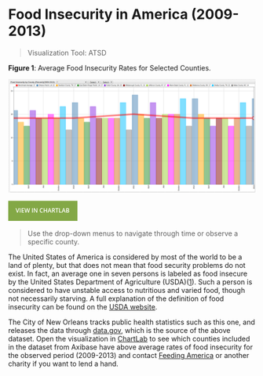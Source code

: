 # Food Insecurity in America (2009-2013)

>Visualization Tool: ATSD

**Figure 1**: Average Food Insecurity Rates for Selected Counties.

![](./images/fi1.png)

[![View in ChartLab](./images/button.png)](https://apps.axibase.com/chartlab/c8492399/2/#fullscreen)

> Use the drop-down menus to navigate through time or observe a specific county.

The United States of America is considered by most of the world to be a land of plenty, but that does not mean that
food security problems do not exist. In fact, an average one in seven persons is labeled as food insecure by the United States
Department of Agriculture (USDA)([1](https://www.worldhunger.org/hunger-in-america-2016-united-states-hunger-poverty-facts/)). Such a person is considered to have unstable access to nutritious and varied food, though
not necessarily starving. A full explanation of the definition of food insecurity can be found on the [USDA website](https://www.ers.usda.gov/topics/food-nutrition-assistance/food-security-in-the-us/definitions-of-food-security/).

The City of New Orleans tracks public health statistics such as this one, and releases the data through [data.gov](https://catalog.data.gov/dataset/food-insecurity-rates-2009-present),
which is the source of the above dataset. Open the visualization in [ChartLab](https://apps.axibase.com/chartlab) to see which counties included in the dataset
from Axibase have above average rates of food insecurity for the observed period (2009-2013) and contact [Feeding America](http://www.feedingamerica.org/take-action/volunteer/)
or another charity if you want to lend a hand.
